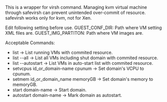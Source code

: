 This is a wrapper for virsh command.
Managing kvm virtual machine through safevirsh can prevent unintended over-commit of resource.
safevirsh works only for kvm, not for Xen.

Edit following setting before use.
GUEST_CONF_DIR: Path where VM setting XML files are.
GUEST_IMG_PARTITON: Path where VM images are.

Acceptable Commands:
*  list
    -> List running VMs with commited resource.
*  list --all
    -> List all VMs including shut domain with commited resource.
*  list --autostart
    -> List VMs in auto-start list with commited resource.
*  setvcpus id_or_domain-name cpunum
    -> Set domain's VCPU to cpunum.
*  setmem id_or_domain_name memoryGB
    -> Set domain's memory to memoryGB.
*  start domain-name
    -> Start domain.
*  autostart domain-name
    -> Mark domain as autostart.
